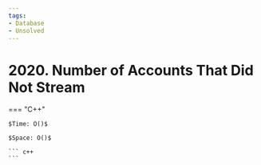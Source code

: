 ```yaml
---
tags:
- Database
- Unsolved
---
```



# 2020. Number of Accounts That Did Not Stream

=== "C++"

    $Time: O()$

    $Space: O()$

    ``` c++
    ```